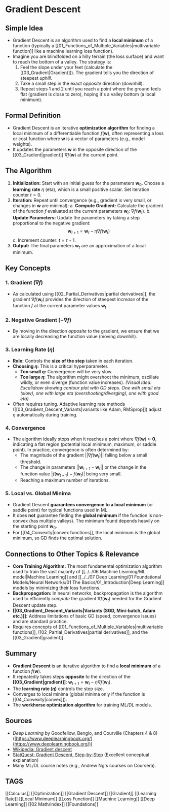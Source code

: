 # Gradient Descent

## Simple Idea
*   Gradient Descent is an algorithm used to find a **local minimum** of a function (typically a [[01_Functions_of_Multiple_Variables|multivariable function]] like a machine learning loss function).
*   Imagine you are blindfolded on a hilly terrain (the loss surface) and want to reach the bottom of a valley. The strategy is:
    1.  Feel the slope under your feet (calculate the [[03_Gradient|Gradient]]). The gradient tells you the direction of steepest *uphill*.
    2.  Take a small step in the exact *opposite* direction (downhill).
    3.  Repeat steps 1 and 2 until you reach a point where the ground feels flat (gradient is close to zero), hoping it's a valley bottom (a local minimum).

## Formal Definition
*   Gradient Descent is an iterative **optimization algorithm** for finding a local minimum of a differentiable function $f(\mathbf{w})$, often representing a loss or cost function where $\mathbf{w}$ is a vector of parameters (e.g., model weights).
*   It updates the parameters $\mathbf{w}$ in the opposite direction of the [[03_Gradient|gradient]] $\nabla f(\mathbf{w})$ at the current point.

## The Algorithm

1.  **Initialization:** Start with an initial guess for the parameters $\mathbf{w}_0$. Choose a **learning rate** $\eta$ (eta), which is a small positive scalar. Set iteration counter $t = 0$.
2.  **Iteration:** Repeat until convergence (e.g., gradient is very small, or changes in $\mathbf{w}$ are minimal):
    a.  **Compute Gradient:** Calculate the gradient of the function $f$ evaluated at the current parameters $\mathbf{w}_t$: $\nabla f(\mathbf{w}_t)$.
    b.  **Update Parameters:** Update the parameters by taking a step proportional to the negative gradient:
        $$ \mathbf{w}_{t+1} = \mathbf{w}_t - \eta \nabla f(\mathbf{w}_t) $$
    c.  Increment counter: $t = t + 1$.
3.  **Output:** The final parameters $\mathbf{w}_{t}$ are an approximation of a local minimum.

## Key Concepts

### 1. Gradient ($\nabla f$)
*   As calculated using [[02_Partial_Derivatives|partial derivatives]], the gradient $\nabla f(\mathbf{w}_t)$ provides the direction of steepest *increase* of the function $f$ at the current parameter values $\mathbf{w}_t$.

### 2. Negative Gradient ($-\nabla f$)
*   By moving in the direction *opposite* to the gradient, we ensure that we are locally decreasing the function value (moving downhill).

### 3. Learning Rate ($\eta$)
*   **Role:** Controls the **size of the step** taken in each iteration.
*   **Choosing $\eta$:** This is a critical hyperparameter.
    *   **Too small $\eta$:** Convergence will be very slow.
    *   **Too large $\eta$:** The algorithm might overshoot the minimum, oscillate wildly, or even diverge (function value increases).
    *(Visual Idea: Excalidraw showing contour plot with GD steps. One with small eta (slow), one with large eta (overshooting/diverging), one with good eta).*
*   Often requires tuning. Adaptive learning rate methods ([[03_Gradient_Descent_Variants|variants like Adam, RMSprop]]) adjust $\eta$ automatically during training.

### 4. Convergence
*   The algorithm ideally stops when it reaches a point where $\nabla f(\mathbf{w}) \approx \mathbf{0}$, indicating a flat region (potential local minimum, maximum, or saddle point). In practice, convergence is often determined by:
    *   The magnitude of the gradient $||\nabla f(\mathbf{w}_t)||$ falling below a small threshold.
    *   The change in parameters $||\mathbf{w}_{t+1} - \mathbf{w}_t||$ or the change in the function value $|f(\mathbf{w}_{t+1}) - f(\mathbf{w}_t)|$ being very small.
    *   Reaching a maximum number of iterations.

### 5. Local vs. Global Minima
*   Gradient Descent **guarantees convergence to a local minimum** (or saddle point) for typical functions used in ML.
*   It does **not** guarantee finding the **global minimum** if the function is non-convex (has multiple valleys). The minimum found depends heavily on the starting point $\mathbf{w}_0$.
*   For [[04_Convexity|convex functions]], the local minimum *is* the global minimum, so GD finds the optimal solution.

## Connections to Other Topics & Relevance
*   **Core Training Algorithm:** The most fundamental optimization algorithm used to train the vast majority of [[../../06 Machine Learning/ML model|Machine Learning]] and [[../../07 Deep Learning/01 Foundational Models/Neural Networks/01 The Basics/01_Introduction|Deep Learning]] models by minimizing their loss functions.
*   **Backpropagation:** In neural networks, backpropagation is the algorithm used to efficiently *compute* the gradient $\nabla f(\mathbf{w}_t)$ needed for the Gradient Descent update step.
*   **[[03_Gradient_Descent_Variants|Variants (SGD, Mini-batch, Adam etc.)]]:** Address limitations of basic GD (speed, convergence issues) and are standard practice.
*   Requires concepts of [[01_Functions_of_Multiple_Variables|multivariable functions]], [[02_Partial_Derivatives|partial derivatives]], and the [[03_Gradient|gradient]].

## Summary
*   **Gradient Descent** is an iterative algorithm to find a **local minimum** of a function $f(\mathbf{w})$.
*   It repeatedly takes steps **opposite** to the direction of the **[[03_Gradient|gradient]]**: $\mathbf{w}_{t+1} = \mathbf{w}_t - \eta \nabla f(\mathbf{w}_t)$.
*   The **learning rate ($\eta$)** controls the step size.
*   Converges to local minima (global minima only if the function is [[04_Convexity|convex]]).
*   The **workhorse optimization algorithm** for training ML/DL models.

## Sources
*   *Deep Learning* by Goodfellow, Bengio, and Courville (Chapters 4 & 8) ([https://www.deeplearningbook.org/](https://www.deeplearningbook.org/))
*   [Wikipedia: Gradient descent](https://en.wikipedia.org/wiki/Gradient_descent)
*   [StatQuest: Gradient Descent, Step-by-Step](https://www.youtube.com/watch?v=sDv4f4s2SB8) (Excellent conceptual explanation)
*   Many ML/DL course notes (e.g., Andrew Ng's courses on Coursera).

## TAGS
[[Calculus]] [[Optimization]] [[Gradient Descent]] [[Gradient]] [[Learning Rate]] [[Local Minimum]] [[Loss Function]] [[Machine Learning]] [[Deep Learning]] [[02 Math/index]] [[Foundations]]